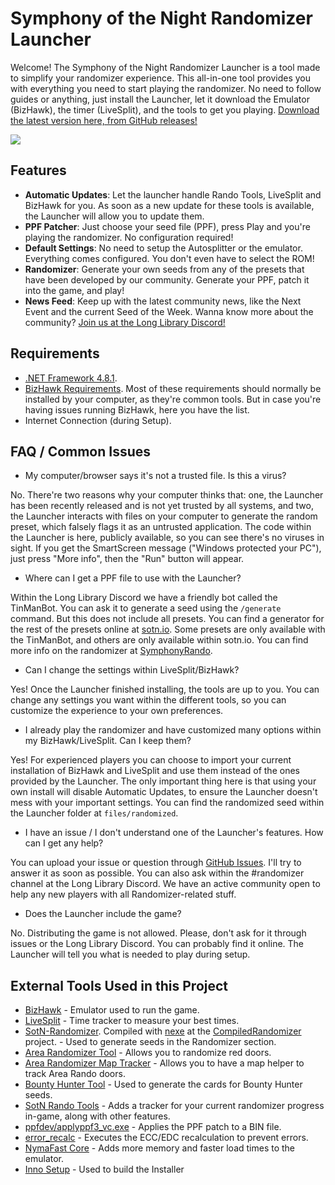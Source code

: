 # Symphony of the Night Randomizer Launcher

Welcome! The Symphony of the Night Randomizer Launcher is a tool made to simplify your randomizer experience. This all-in-one tool provides you with everything you need to start playing the randomizer. No need to follow guides or anything, just install the Launcher, let it download the Emulator (BizHawk), the timer (LiveSplit), and the tools to get you playing. [Download the latest version here, from GitHub releases!](https://github.com/LuciaRolon/SotNRandomizerLauncher/releases)

![](https://i.imgur.com/FiHEuHz.png)

## Features

- **Automatic Updates**: Let the launcher handle Rando Tools, LiveSplit and BizHawk for you. As soon as a new update for these tools is available, the Launcher will allow you to update them.
- **PPF Patcher**: Just choose your seed file (PPF), press Play and you're playing the randomizer. No configuration required!
- **Default Settings**: No need to setup the Autosplitter or the emulator. Everything comes configured. You don't even have to select the ROM!
- **Randomizer**: Generate your own seeds from any of the presets that have been developed by our community. Generate your PPF, patch it into the game, and play!
- **News Feed**: Keep up with the latest community news, like the Next Event and the current Seed of the Week. Wanna know more about the community? [Join us at the Long Library Discord!](https://discord.gg/7c22uzVgFE "Join us at the Long Library Discord!")

## Requirements
- [.NET Framework 4.8.1](https://dotnet.microsoft.com/download/dotnet-framework/net481 ".NET Framework 4.8.1").
- [BizHawk Requirements](https://github.com/TASEmulators/BizHawk-Prereqs/blob/2.4.8_1/dist/info.txt "BizHawk Requirements"). Most of these requirements should normally be installed by your computer, as they're common tools. But in case you're having issues running BizHawk, here you have the list.
- Internet Connection (during Setup).


## FAQ / Common Issues

- My computer/browser says it's not a trusted file. Is this a virus?

No. There're two reasons why your computer thinks that: one, the Launcher has been recently released and is not yet trusted by all systems, and two, the Launcher interacts with files on your computer to generate the random preset, which falsely flags it as an untrusted application. The code within the Launcher is here, publicly available, so you can see there's no viruses in sight. If you get the SmartScreen message ("Windows protected your PC"), just press "More info", then the "Run" button will appear.

- Where can I get a PPF file to use with the Launcher?

Within the Long Library Discord we have a friendly bot called the TinManBot. You can ask it to generate a seed using the `/generate` command. But this does not include all presets. You can find a generator for the rest of the presets online at [sotn.io](https://sotn.io/ "sotn.io"). Some presets are only available with the TinManBot, and others are only available within sotn.io. You can find more info on the randomizer at [SymphonyRando](https://www.symphonyrando.fun/ "SymphonyRando").

- Can I change the settings within LiveSplit/BizHawk?

Yes! Once the Launcher finished installing, the tools are up to you. You can change any settings you want within the different tools, so you can customize the experience to your own preferences.

- I already play the randomizer and have customized many options within my BizHawk/LiveSplit. Can I keep them?

Yes! For experienced players you can choose to import your current installation of BizHawk and LiveSplit and use them instead of the ones provided by the Launcher. The only important thing here is that using your own install will disable Automatic Updates, to ensure the Launcher doesn't mess with your important settings. You can find the randomized seed within the Launcher folder at `files/randomized`.

- I have an issue / I don't understand one of the Launcher's features. How can I get any help?

You can upload your issue or question through [GitHub Issues](https://github.com/LuciaRolon/SotNRandomizerLauncher/issues "GitHub Issues"). I'll try to answer it as soon as possible. You can also ask within the #randomizer channel at the Long Library Discord. We have an active community open to help any new players with all Randomizer-related stuff.

- Does the Launcher include the game?

No. Distributing the game is not allowed. Please, don't ask for it through issues or the Long Library Discord. You can probably find it online. The Launcher will tell you what is needed to play during setup.

## External Tools Used in this Project
- [BizHawk](https://github.com/TASEmulators/BizHawk) - Emulator used to run the game.
- [LiveSplit](https://github.com/LiveSplit/LiveSplit) - Time tracker to measure your best times.
- [SotN-Randomizer](https://github.com/eldri7ch2/SotN-Randomizer-Adv). Compiled with [nexe](https://github.com/nexe/nexe) at the [CompiledRandomizer](https://github.com/LuciaRolon/CompiledRandomizer) project. - Used to generate seeds in the Randomizer section.
- [Area Randomizer Tool](https://github.com/MottZilla/Sotn_AR) - Allows you to randomize red doors.
- [Area Randomizer Map Tracker](https://github.com/MottZilla/SOTN_AR_MAPPER) - Allows you to have a map helper to track Area Rando doors.
- [Bounty Hunter Tool](https://github.com/MottZilla/BountyHunterTool) - Used to generate the cards for Bounty Hunter seeds.
- [SotN Rando Tools](https://github.com/TalicZealot/SotnRandoTools) - Adds a tracker for your current randomizer progress in-game, along with other features.
- [ppfdev/applyppf3_vc.exe](https://github.com/meunierd/ppf) - Applies the PPF patch to a BIN file.
- [error_recalc](https://www.romhacking.net/utilities/1264/) - Executes the ECC/EDC recalculation to prevent errors.
- [NymaFast Core](https://github.com/MottZilla/SOTN_NymaFastCore) - Adds more memory and faster load times to the emulator.
- [Inno Setup](https://jrsoftware.org/isinfo.php) - Used to build the Installer
